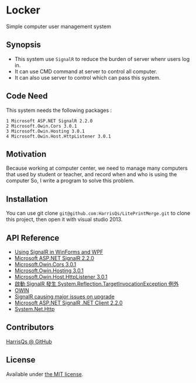 # Locker
Simple computer user management system
## Synopsis
* This system use `SignalR` to reduce the burden of server whenr users log in.
* It can use CMD command at server to control all computer.
* It can also use server to control which can pass this system.

## Code Need

This system needs the following packages :

	1 Microsoft ASP.NET SignalR 2.2.0
	2 Microsoft.Owin.Cors 3.0.1
	3 Microsoft.Owin.Hosting 3.0.1
	4 Microsoft.Owin.Host.HttpListener 3.0.1 

## Motivation

Because working at computer center, 
we need to manage many computers that used by student or teacher, 
and record when and who is using the computer
So, I write a program to solve this problem.

## Installation

You can use git clone `git@github.com:HarrisQs/LitePrintMerge.git` to clone this project, then open it with visual studio 2013.

## API Reference

* [Using SignalR in WinForms and WPF](https://code.msdn.microsoft.com/windowsdesktop/Using-SignalR-in-WinForms-f1ec847b)
* [Microsoft ASP.NET SignalR 2.2.0](https://www.nuget.org/packages/Microsoft.AspNet.SignalR/2.2.0)
* [Microsoft.Owin.Cors 3.0.1](https://www.nuget.org/packages/Microsoft.Owin.Cors/)
* [Microsoft.Owin.Hosting 3.0.1](https://www.nuget.org/packages/Microsoft.Owin.Hosting/)
* [Microsoft.Owin.Host.HttpListener 3.0.1](https://www.nuget.org/packages/Microsoft.Owin.Host.HttpListener/)
* [啟動 SignalR 發生 System.Reflection.TargetInvocationException 例外](https://dotblogs.com.tw/joysdw12/archive/2013/11/26/aspnet-signalr-system-reflection-targetinvocationexception.aspx)
* [OWIN](http://blog.darkthread.net/post-2013-12-01-about-owin.aspx)
* [SignalR causing major issues on upgrade](http://stackoverflow.com/questions/19814213/signalr-causing-major-issues-on-upgrade)
* [Microsoft ASP.NET SignalR .NET Client 2.2.0](https://www.nuget.org/packages/Microsoft.AspNet.SignalR.Client/)
* [System.Net.Http](https://www.nuget.org/packages/System.Net.Http/4.0.1-rc2-24027)


## Contributors

[HarrisQs @ GitHub ](https://github.com/HarrisQs)

## License

Available under [the MIT license](https://mths.be/mit).